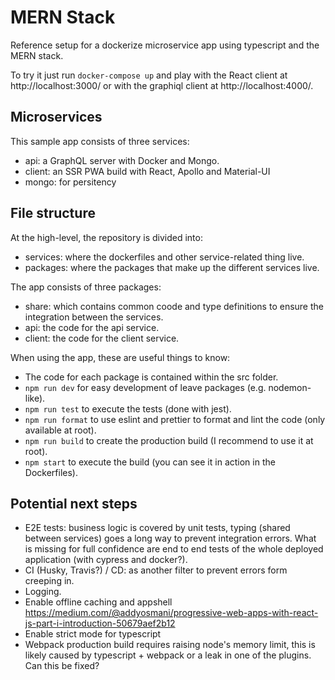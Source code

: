 # MERN Stack

Reference setup for a dockerize microservice app using typescript and the MERN stack.

To try it just run `docker-compose up` and play with the React client at http://localhost:3000/ or with the graphiql client at http://localhost:4000/.


## Microservices

This sample app consists of three services:

- api: a GraphQL server with Docker and Mongo.
- client: an SSR PWA build with React, Apollo and Material-UI
- mongo: for persitency


## File structure

At the high-level, the repository is divided into:

- services: where the dockerfiles and other service-related thing live.
- packages: where the packages that make up the different services live.


The app consists of three packages:

- share: which contains common coode and type definitions to ensure the integration
between the services.
- api: the code for the api service.
- client: the code for the client service.


When using the app, these are useful things to know:

- The code for each package is contained within the src folder.
- `npm run dev` for easy development of leave packages (e.g. nodemon-like).
- `npm run test` to execute the tests (done with jest).
- `npm run format` to use eslint and prettier to format and lint the code (only available at root).
- `npm run build` to create the production build (I recommend to use it at root).
- `npm start` to execute the build (you can see it in action in the Dockerfiles).


## Potential next steps

- E2E tests: business logic is covered by unit tests, typing (shared between services) goes
a long way to prevent integration errors. What is missing for full confidence are end to end
tests of the whole deployed application (with cypress and docker?).
- CI (Husky, Travis?) / CD: as another filter to prevent errors form creeping in.
- Logging.
- Enable offline caching and appshell https://medium.com/@addyosmani/progressive-web-apps-with-react-js-part-i-introduction-50679aef2b12
- Enable strict mode for typescript
- Webpack production build requires raising node's memory limit, this is likely caused by typescript + webpack or a leak in one of the plugins. Can this be fixed?